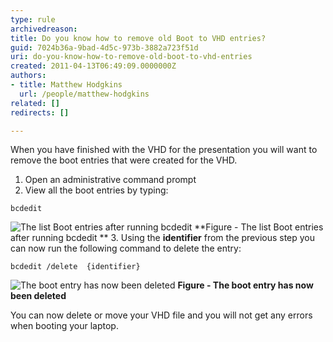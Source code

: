 ```yaml
---
type: rule
archivedreason: 
title: Do you know how to remove old Boot to VHD entries?
guid: 7024b36a-9bad-4d5c-973b-3882a723f51d
uri: do-you-know-how-to-remove-old-boot-to-vhd-entries
created: 2011-04-13T06:49:09.0000000Z
authors:
- title: Matthew Hodgkins
  url: /people/matthew-hodgkins
related: []
redirects: []

---
```


When you have finished with the VHD for the presentation you will want to remove the boot entries that were created for the VHD.  
<!--endintro-->

1. Open an administrative command prompt
2. View all the boot entries by typing: 


```
bcdedit
```


 ![The list Boot entries after running bcdedit](fig6-listbootentries.png)
**Figure - The list Boot entries after running bcdedit
**
3. Using the  **identifier** from the previous step you can now run the following command to delete the entry:



```
bcdedit /delete  {identifier}
```


![The boot entry has now been deleted](fig7-deletingthebootentry.png)
**Figure - The boot entry has now been deleted**

 You can now delete or move your VHD file and you will not get any errors when booting your laptop.
